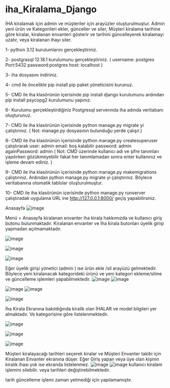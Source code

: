 # iha_Kiralama_Django
İHA kiralamak için admin ve müşteriler için arayüzler oluşturulmuştur. Admin yeni ürün ve Kategorileri ekler, günceller ve siler, Müşteri kiralama tarihine göre kiralar, kiralanan envanteri gösterir ve tarihini güncelleyerek kiralamayı uzatır, veya kiralanan ihayı siler. 

1- python 3.12 kurulumlarını gerçekleştiriniz.

2- postgrasql 12.18.1 kurulumunu gerçekleştiriniz. ( username: postgres Port:5432 password:postgres host: localhost ) 

3- iha dosyasını indiriniz.

4- cmd ile öncelikle pip install pip paket yöneticisini kurunuz.

5- CMD ile iha klasörünün içerisinde pip install django kurulumunu  ardından pip install psycopg2 kurulumunu yapınız. 

6- Kurulumu gerçekleştirdiğiniz Postgresql serverında iha adında veritabanı oluşturunuz. 

7- CMD ile iha klasörünün içerisinde python manage.py migrate yi çalıştırınız. ( Not: manage.py dosyasının bulunduğu yerde çalışır.)

8- CMD ile iha klasörünün içerisinde python manage.py createsuperuser çalıştırarak user: admin email: boş kalabilir password: admin againPassword: admin ( Not: CMD üzerinde kullanıcı adı ve şifre tanımları yapılırken gözükmeyebilir fakat her tanımlamadan sonra enter kullanınız ve işleme devam ediniz. )

9- CMD ile iha klasörünün içerisinde python manage.py makemigrations çalıştırınız. Ardından python manage.py migrate yi çalıştırınız. Böylece veritabanına otomatik tablolar oluşturulmuştur. 

10- CMD ile iha klasörünün içerisinde python manage.py runserver çalıştıradak uygulama URL ine http://127.0.0.1:8000/ geçiş yapabilirsiniz. 

Anasayfa 
![image](https://github.com/emirhanbektes/iha_Kiralama_Django/assets/112666438/4c8e24c5-b1a6-4aef-ba54-3bbe00a2fe0a)


Menü = Anasayfa kiralanan envanter iha kirala hakkımızda ve kullanıcı giriş butonu bulunmaktadır. Kiralanan envanter ve İha kirala butonları üyelik girişi yapmadan açılmamaktadır. 


![image](https://github.com/emirhanbektes/iha_Kiralama_Django/assets/112666438/d5805696-0ee7-4c0a-95dd-cc043fedf09d)

![image](https://github.com/emirhanbektes/iha_Kiralama_Django/assets/112666438/caf5d8c0-3c2f-4c75-bff5-fc35579c0a10)

![image](https://github.com/emirhanbektes/iha_Kiralama_Django/assets/112666438/6716dfa3-d514-4e08-becf-ba11e39aa86f)

Eğer üyelik girişi yönetici (admin ) ise ürün ekle /sil arayüzü gelmektedir. Böylece yeni kiralanacak kategorideki ürünü ve yeni kategori ekleme/silme ve güncelleme işlemleri yapabilmektedir. 
![image](https://github.com/emirhanbektes/iha_Kiralama_Django/assets/112666438/0e492265-66ef-4f1d-a4d0-c603ad62569f)
![image](https://github.com/emirhanbektes/iha_Kiralama_Django/assets/112666438/756c7ce8-902e-43f8-9874-acafa457e5f9)

![image](https://github.com/emirhanbektes/iha_Kiralama_Django/assets/112666438/7a954e18-4e5b-404a-bde7-5cbe207bbe5b)
![image](https://github.com/emirhanbektes/iha_Kiralama_Django/assets/112666438/fedd55b5-036a-4721-b54c-5c9365c22cb3)


![image](https://github.com/emirhanbektes/iha_Kiralama_Django/assets/112666438/6e0fb867-6a62-40aa-b379-bb8b0cfb7cc9)


İha Kirala Ekranına bakıldığında kiralik olan İHALAR ve model bilgileri yer almaktadır. Ve kategorisine göre listelenmektedir. 

![image](https://github.com/emirhanbektes/iha_Kiralama_Django/assets/112666438/3edb2702-7156-4b29-87bf-3f79acd5bd56)

![image](https://github.com/emirhanbektes/iha_Kiralama_Django/assets/112666438/c6d59a51-118e-4b7a-b4f7-ccad1a2149a1)

![image](https://github.com/emirhanbektes/iha_Kiralama_Django/assets/112666438/1b2c9051-489a-4815-875b-184f9a4c75a2)

Müşteri kiralayacağı tarihleri seçerek kiralar ve Müşteri Envanter takibi için Kiralanan Envanter ekranına düşer. Eğer Giriş yapan veya üye olan kişinin kiralık ihası yok ise ekranda listelenmez. 
![image](https://github.com/emirhanbektes/iha_Kiralama_Django/assets/112666438/c648616c-2aab-452e-b27a-4d51ed6fc4d0)
![image](https://github.com/emirhanbektes/iha_Kiralama_Django/assets/112666438/53d0dcee-9ec5-4c22-a870-4a8ae6db060a) kullanıcı kiralam işlemini silebilir. veya tarihleri değiştirebilmektedir. 


tarih güncelleme işlemi zaman yetmediği için yapılamamıştır. 
